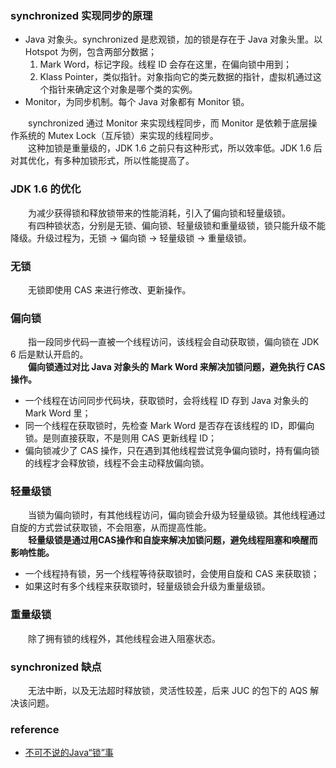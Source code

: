 ### synchronized 实现同步的原理

- Java 对象头。synchronized 是悲观锁，加的锁是存在于 Java 对象头里。以 Hotspot 为例，包含两部分数据；
    1. Mark Word，标记字段。线程 ID 会存在这里，在偏向锁中用到；
    2. Klass Pointer，类似指针。对象指向它的类元数据的指针，虚拟机通过这个指针来确定这个对象是哪个类的实例。
- Monitor，为同步机制。每个 Java 对象都有 Monitor 锁。

　　synchronized 通过 Monitor 来实现线程同步，而 Monitor 是依赖于底层操作系统的 Mutex Lock（互斥锁）来实现的线程同步。<br />
　　这种加锁是重量级的，JDK 1.6 之前只有这种形式，所以效率低。JDK 1.6 后对其优化，有多种加锁形式，所以性能提高了。

### JDK 1.6 的优化
　　为减少获得锁和释放锁带来的性能消耗，引入了偏向锁和轻量级锁。<br />
　　有四种锁状态，分别是无锁、偏向锁、轻量级锁和重量级锁，锁只能升级不能降级。升级过程为，无锁 -> 偏向锁 -> 轻量级锁 -> 重量级锁。

### 无锁
　　无锁即使用 CAS 来进行修改、更新操作。

### 偏向锁
　　指一段同步代码一直被一个线程访问，该线程会自动获取锁，偏向锁在 JDK 6 后是默认开启的。<br />
　　**偏向锁通过对比 Java 对象头的 Mark Word 来解决加锁问题，避免执行 CAS 操作。**

- 一个线程在访问同步代码块，获取锁时，会将线程 ID 存到 Java 对象头的 Mark Word 里；
- 同一个线程在获取锁时，先检查 Mark Word 是否存在该线程的 ID，即偏向锁。是则直接获取，不是则用 CAS 更新线程 ID；
- 偏向锁减少了 CAS 操作，只在遇到其他线程尝试竞争偏向锁时，持有偏向锁的线程才会释放锁，线程不会主动释放偏向锁。

### 轻量级锁
　　当锁为偏向锁时，有其他线程访问，偏向锁会升级为轻量级锁。其他线程通过自旋的方式尝试获取锁，不会阻塞，从而提高性能。<br />
　　**轻量级锁是通过用CAS操作和自旋来解决加锁问题，避免线程阻塞和唤醒而影响性能。**

- 一个线程持有锁，另一个线程等待获取锁时，会使用自旋和 CAS 来获取锁；
- 如果这时有多个线程来获取锁时，轻量级锁会升级为重量级锁。

### 重量级锁
　　除了拥有锁的线程外，其他线程会进入阻塞状态。

### synchronized 缺点
　　无法中断，以及无法超时释放锁，灵活性较差，后来 JUC 的包下的 AQS 解决该问题。

### reference

- [不可不说的Java“锁”事](https://tech.meituan.com/2018/11/15/java-lock.html)